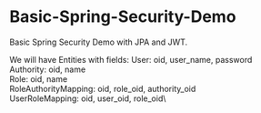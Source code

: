 # Basic-Spring-Security-Demo
Basic Spring Security Demo with JPA and JWT.

We will have Entities with fields:
User: oid, user_name, password\
Authority: oid, name\
Role: oid, name\
RoleAuthorityMapping: oid, role_oid, authority_oid\
UserRoleMapping: oid, user_oid, role_oid\


